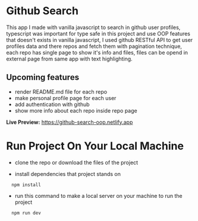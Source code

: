 # Github Search

This app I made with vanilla javascript to search in github user profiles, typescript was important for type safe in this project and use OOP features that doesn't exists in vanilla javascript, I used github RESTful API to get user profiles data and there repos and fetch them with pagination technique, each repo has single page to show it's info and files, files can be opend in external page from same app with text highlighting.

## Upcoming features

- render README.md file for each repo
- make personal profile page for each user
- add authentication with github
- show more info about each repo inside repo page

**Live Preview:** https://github-search-oop.netlify.app


# Run Project On Your Local Machine
- clone the repo or download the files of the project

- install dependencies that project stands on
```
  npm install
```

- run this command to make a local server on your machine to run the project
```
  npm run dev
```
